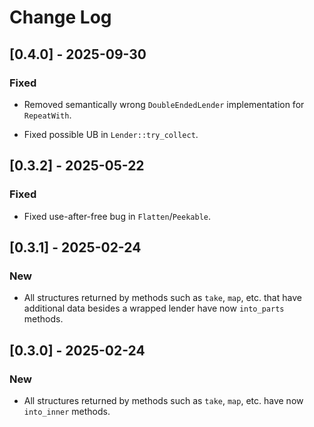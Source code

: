 # Change Log

## [0.4.0] - 2025-09-30

### Fixed

* Removed semantically wrong `DoubleEndedLender` implementation for
  `RepeatWith`.

* Fixed possible UB in `Lender::try_collect`.

## [0.3.2] - 2025-05-22

### Fixed

* Fixed use-after-free bug in `Flatten`/`Peekable`.

## [0.3.1] - 2025-02-24

### New

* All structures returned by methods such as `take`, `map`, etc. that
  have additional data besides a wrapped lender have now `into_parts`
  methods.

## [0.3.0] - 2025-02-24

### New

* All structures returned by methods such as `take`, `map`, etc. have
  now `into_inner` methods.
